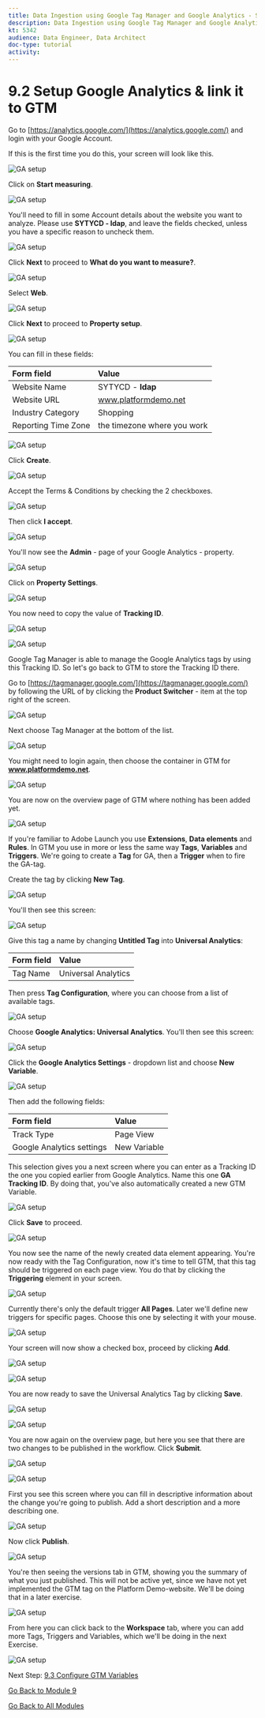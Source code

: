 ```yaml
---
title: Data Ingestion using Google Tag Manager and Google Analytics - Setup Google Analytics & link it to GTM
description: Data Ingestion using Google Tag Manager and Google Analytics - Setup Google Analytics & link it to GTM
kt: 5342
audience: Data Engineer, Data Architect
doc-type: tutorial
activity: 
---
```


# 9.2 Setup Google Analytics & link it to GTM

Go to [https://analytics.google.com/](https://analytics.google.com/) and login with your Google Account.

If this is the first time you do this, your screen will look like this.

![GA setup](./images/ga1-blank.png)

Click on **Start measuring**.

![GA setup](./images/ga1-blank-start.png)

You'll need to fill in some Account details about the website you want to analyze. Please use **SYTYCD - ldap**, and leave the fields checked, unless you have a specific reason to uncheck them.

![GA setup](./images/ga2-accountdetails.png)

Click **Next** to proceed to **What do you want to measure?**.

![GA setup](./images/ga3-next.png)

Select **Web**.

![GA setup](./images/ga3-whattomeasure.png)

Click **Next** to proceed to **Property setup**.

![GA setup](./images/ga3-next.png)

You can fill in these fields:

| Form field                | Value               |
|:-------------------------------------------| :------------------ |
|Website Name|SYTYCD - **ldap**|
|Website URL|www.platformdemo.net|
|Industry Category|Shopping|
|Reporting Time Zone|the timezone where you work|

![GA setup](./images/ga4-property.png)

Click **Create**.

![GA setup](./images/ga4-create.png)

Accept the Terms & Conditions by checking the 2 checkboxes.

![GA setup](./images/ga4-create-accepttc.png)

Then click **I accept**.

![GA setup](./images/ga4-create-accepttci.png)

You'll now see the **Admin** - page of your Google Analytics - property.

![GA setup](./images/ga5-homescreen.png)

Click on **Property Settings**.

![GA setup](./images/ga8-property.png)

You now need to copy the value of **Tracking ID**.

![GA setup](./images/ga9-trackingidd.png)

![GA setup](./images/ga9-trackingid.png)

Google Tag Manager is able to manage the Google Analytics tags by using this Tracking ID.
So let's go back to GTM to store the Tracking ID there.

Go to [https://tagmanager.google.com/](https://tagmanager.google.com/) by following the URL of by clicking the **Product Switcher** - item at the top right of the screen.

![GA setup](./images/ga10-switchproducts.png)

Next choose Tag Manager at the bottom of the list.

![GA setup](./images/ga11-gtm.png)

You might need to login again, then choose the container in GTM for **www.platformdemo.net**.

![GA setup](./images/ga12-gtmstart.png)

You are now on the overview page of GTM where nothing has been added yet.

![GA setup](./images/ga12-gtmoverviewsstart.png)

If you're familiar to Adobe Launch you use **Extensions**, **Data elements** and **Rules**. In GTM you use in more or less the same way **Tags**, **Variables** and **Triggers**.
We're going to create a **Tag** for GA, then a **Trigger** when to fire the GA-tag.

Create the tag by clicking **New Tag**.

![GA setup](./images/ganewtag.png)

You'll then see this screen:

![GA setup](./images/ga13-gtmnewtagempty.png)

Give this tag a name by changing **Untitled Tag** into **Universal Analytics**:

| Form field                | Value               |
|:-------------------------------------------| :------------------ |
|Tag Name|Universal Analytics|

Then press **Tag Configuration**, where you can choose from a list of available tags.

![GA setup](./images/ga14-choosetag1.png)

Choose **Google Analytics: Universal Analytics**. You'll then see this screen:

![GA setup](./images/ga14-choosetag2.png)

Click the **Google Analytics Settings** - dropdown list and choose **New Variable**.

![GA setup](./images/ga14-choosetag.png)

Then add the following fields:

| Form field                | Value               |
|:-------------------------------------------| :------------------ |
|Track Type|Page View|
|Google Analytics settings|New Variable|

This selection gives you a next screen where you can enter as a Tracking ID the one you copied earlier from Google Analytics.
Name this one **GA Tracking ID**. By doing that, you've also automatically created a new GTM Variable.

![GA setup](./images/ga15-yourtrackingid.png)

Click **Save** to proceed.

![GA setup](./images/gasave.png)

You now see the name of the newly created data element appearing. You're now ready with the Tag Configuration, now it's time to tell GTM, that this tag should be triggered on each page view. You do that by clicking the **Triggering** element in your screen.

![GA setup](./images/ga15-garesult.png)

Currently there's only the default trigger **All Pages**. Later we'll define new triggers for specific pages. Choose this one by selecting it with your mouse.

![GA setup](./images/ga16-addtriggerA.png)

Your screen will now show a checked box, proceed by clicking **Add**.

![GA setup](./images/gaadd.png)

![GA setup](./images/ga16-addtriggerB.png)

You are now ready to save the Universal Analytics Tag by clicking **Save**.

![GA setup](./images/gasave.png)

![GA setup](./images/ga16-addtriggerC.png)

You are now again on the overview page, but here you see that there are two changes to be published in the workflow.
Click **Submit**.

![GA setup](./images/gasubmit.png)

![GA setup](./images/ga12-gtmoverview.png)

First you see this screen where you can fill in descriptive information about the change you're going to publish. Add a short description and a more describing one.

![GA setup](./images/ga17-publish2.png)

Now click **Publish**.

![GA setup](./images/gapublish.png)

You're then seeing the versions tab in GTM, showing you the summary of what you just published. This will not be active yet, since we have not yet implemented the GTM tag on the Platform Demo-website. We'll be doing that in a later exercise.

![GA setup](./images/ga-publish3.png)

From here you can click back to the **Workspace** tab, where you can add more Tags, Triggers and Variables, which we'll be doing in the next Exercise.

![GA setup](./images/gaworkspace.png)

Next Step: [9.3 Configure GTM Variables](./ex3.md)

[Go Back to Module 9](./data-ingestion-using-google-tag-manager-and-google-analytics.md)

[Go Back to All Modules](../../overview.md)
